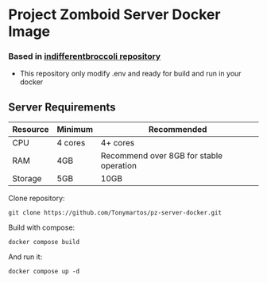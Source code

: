 # Project Zomboid Server Docker Image

### Based in [indifferentbroccoli repository](https://github.com/indifferentbroccoli/projectzomboid-server-docker)

- This repository only modify .env and ready for build and run in your docker

## Server Requirements

| Resource | Minimum | Recommended                             |
| -------- | ------- | --------------------------------------- |
| CPU      | 4 cores | 4+ cores                                |
| RAM      | 4GB     | Recommend over 8GB for stable operation |
| Storage  | 5GB     | 10GB                                    |


Clone repository:

`git clone https://github.com/Tonymartos/pz-server-docker.git`


Build with compose:

`docker compose build`


And run it:

`docker compose up -d`
